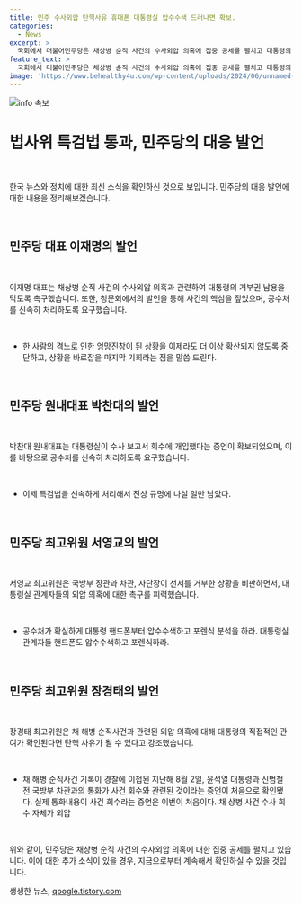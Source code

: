 ```yaml
---
title: 민주 수사외압 탄핵사유 휴대폰 대통령실 압수수색 드러나면 확보.
categories:
  - News
excerpt: >
  국회에서 더불어민주당은 채상병 순직 사건의 수사외압 의혹에 집중 공세를 펼치고 대통령의 거부권 남용을 막기 위해 법사위 특검법 통과를 촉구했다. 이재명 대표는 한 사람의 격노가 엉망진창을 만들었으니 이제라도 중단하고 바로잡아야고 촉구하며, 박찬대 원내대표는 대통령실의 수사 개입 증언과 관련해 특검법 신속 처리를 촉구했다. 서영교 최고위원은 공수처의 압수수색을 촉구하며, 장경태 최고위원은 대통령의 외압 의심과 탄핵 가능성을 제기했다. 이와 관련한 의원들의 기자회견에서는 휴대전화 확보를 강력히 요구하고, 공수처의 수사에 대한 빠른 진행을 촉구하는 발언도 나왔다.
feature_text: >
  국회에서 더불어민주당은 채상병 순직 사건의 수사외압 의혹에 집중 공세를 펼치고 대통령의 거부권 남용을 막기 위해 법사위 특검법 통과를 촉구했다. 이재명 대표는 한 사람의 격노가 엉망진창을 만들었으니 이제라도 중단하고 바로잡아야고 촉구하며, 박찬대 원내대표는 대통령실의 수사 개입 증언과 관련해 특검법 신속 처리를 촉구했다. 서영교 최고위원은 공수처의 압수수색을 촉구하며, 장경태 최고위원은 대통령의 외압 의심과 탄핵 가능성을 제기했다. 이와 관련한 의원들의 기자회견에서는 휴대전화 확보를 강력히 요구하고, 공수처의 수사에 대한 빠른 진행을 촉구하는 발언도 나왔다.
image: 'https://www.behealthy4u.com/wp-content/uploads/2024/06/unnamed-file.png'
---
```


<p><img src="https://www.behealthy4u.com/wp-content/uploads/2024/06/unnamed-file.png" alt="info 속보" /></p>

<h1 data-ke-size="size26">법사위 특검법 통과, 민주당의 대응 발언</h1>

<p data-ke-size="size16">&nbsp;</p>

<p>한국 뉴스와 정치에 대한 최신 소식을 확인하신 것으로 보입니다. 민주당의 대응 발언에 대한 내용을 정리해보겠습니다.</p>

<p data-ke-size="size16">&nbsp;</p>

<h2 data-ke-size="size26">민주당 대표 이재명의 발언</h2>

<p data-ke-size="size16">&nbsp;</p>

<p>이재명 대표는 채상병 순직 사건의 수사외압 의혹과 관련하여 대통령의 거부권 남용을 막도록 촉구했습니다. 또한, 청문회에서의 발언을 통해 사건의 핵심을 짚었으며, 공수처를 신속히 처리하도록 요구했습니다.</p>

<p data-ke-size="size16">&nbsp;</p>

<ul>
<li>한 사람의 격노로 인한 엉망진창이 된 상황을 이제라도 더 이상 확산되지 않도록 중단하고, 상황을 바로잡을 마지막 기회라는 점을 말씀 드린다.</li>
</ul>

<p data-ke-size="size16">&nbsp;</p>

<h2 data-ke-size="size26">민주당 원내대표 박찬대의 발언</h2>

<p data-ke-size="size16">&nbsp;</p>

<p>박찬대 원내대표는 대통령실이 수사 보고서 회수에 개입했다는 증언이 확보되었으며, 이를 바탕으로 공수처를 신속히 처리하도록 요구했습니다.</p>

<p data-ke-size="size16">&nbsp;</p>

<ul>
<li>이제 특검법을 신속하게 처리해서 진상 규명에 나설 일만 남았다.</li>
</ul>

<p data-ke-size="size16">&nbsp;</p>

<h2 data-ke-size="size26">민주당 최고위원 서영교의 발언</h2>

<p data-ke-size="size16">&nbsp;</p>

<p>서영교 최고위원은 국방부 장관과 차관, 사단장이 선서를 거부한 상황을 비판하면서, 대통령실 관계자들의 외압 의혹에 대한 촉구를 피력했습니다.</p>

<p data-ke-size="size16">&nbsp;</p>

<ul>
<li>공수처가 확실하게 대통령 핸드폰부터 압수수색하고 포렌식 분석을 하라. 대통령실 관계자들 핸드폰도 압수수색하고 포렌식하라.</li>
</ul>

<p data-ke-size="size16">&nbsp;</p>

<h2 data-ke-size="size26">민주당 최고위원 장경태의 발언</h2>

<p data-ke-size="size16">&nbsp;</p>

<p>장경태 최고위원은 채 해병 순직사건과 관련된 외압 의혹에 대해 대통령의 직접적인 관여가 확인된다면 탄핵 사유가 될 수 있다고 강조했습니다.</p>

<p data-ke-size="size16">&nbsp;</p>

<ul>
<li>채 해병 순직사건 기록이 경찰에 이첩된 지난해 8월 2일, 윤석열 대통령과 신범철 전 국방부 차관과의 통화가 사건 회수와 관련된 것이라는 증언이 처음으로 확인됐다. 실제 통화내용이 사건 회수라는 증언은 이번이 처음이다. 채 상병 사건 수사 회수 자체가 외압</li>
</ul>

<p data-ke-size="size16">&nbsp;</p>

<p>위와 같이, 민주당은 채상병 순직 사건의 수사외압 의혹에 대한 집중 공세를 펼치고 있습니다. 이에 대한 추가 소식이 있을 경우, 지금으로부터 계속해서 확인하실 수 있을 것입니다.</p>
생생한 뉴스, <a href="https://qoogle.tistory.com" rel="dofollow">qoogle.tistory.com</a>


